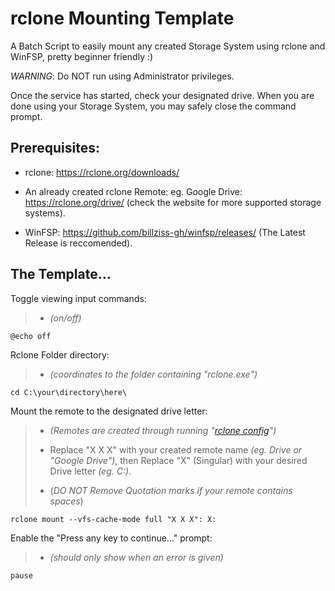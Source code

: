 # **rclone** Mounting Template
A Batch Script to easily mount any created Storage System using rclone and WinFSP, pretty beginner friendly :)

*WARNING*: Do NOT run using Administrator privileges.

Once the service has started, check your designated drive.
When you are done using your Storage System, you may safely close the command prompt.

## Prerequisites:
* rclone: https://rclone.org/downloads/

* An already created rclone Remote: eg. Google Drive: https://rclone.org/drive/ (check the website for more supported storage systems). 

* WinFSP: https://github.com/billziss-gh/winfsp/releases/ (The Latest Release is reccomended).

## The Template...

Toggle viewing input commands:
>* *(on/off)*
	
	@echo off	

Rclone Folder directory: 
>* *(coordinates to the folder containing "rclone.exe")*
	
	cd C:\your\directory\here\

Mount the remote to the designated drive letter: 
>* *(Remotes are created through running "[rclone config](https://rclone.org/commands/rclone_config/)")*
>
>* Replace "X X X" with your created remote name *(eg. Drive or "Google Drive")*, then Replace "X" (Singular) with your desired Drive letter *(eg. C:)*.
>
>* (*DO NOT Remove Quotation marks if your remote contains spaces*)
	
	rclone mount --vfs-cache-mode full "X X X": X:

Enable the "Press any key to continue..." prompt: 
>* *(should only show when an error is given)*
	
	pause
